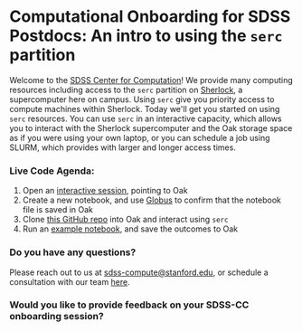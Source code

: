 # Computational Onboarding for SDSS Postdocs: An intro to using the `serc` partition

Welcome to the [SDSS Center for Computation](https://sdss-compute.stanford.edu/)! We provide many computing resources including access to the `serc` partition on [Sherlock](https://www.sherlock.stanford.edu/), a supercomputer here on campus. Using `serc` give you priority access to compute machines within Sherlock. Today we'll get you started on using `serc` resources. You can use `serc` in an interactive capacity, which allows you to interact with the Sherlock supercomputer and the Oak storage space as if you were using your own laptop, or you can schedule a job using SLURM, which provides with larger and longer access times. 

### Live Code Agenda:
1. Open an [interactive session](https://ondemand.sherlock.stanford.edu/pun/sys/dashboard/batch_connect/sessions), pointing to Oak
2. Create a new notebook, and use [Globus](https://www.globus.org/) to confirm that the notebook file is saved in Oak
3. Clone [this GitHub repo](https://github.com/stanford-sdss/serc_live_demo/tree/main) into Oak and interact using `serc`
4. Run an [example notebook](https://github.com/stanford-sdss/serc_live_demo/blob/main/notebooks/interactive_demo.ipynb), and save the outcomes to Oak

### Do you have any questions? 
Please reach out to us at [sdss-compute@stanford.edu](mailto:sdss-compute@stanford.edu), or schedule a consultation with our team [here]().

### Would you like to provide feedback on your SDSS-CC onboarding session?
